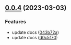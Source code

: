 

## [0.0.4](https://github.com/bilibili-ayang/bob-plugin-free-ali-translate/compare/v0.0.3...v0.0.4) (2023-03-03)


### Features

* update docs ([043b72a](https://github.com/bilibili-ayang/bob-plugin-free-ali-translate/commit/043b72ae2b2d99c239b4a4aab0613a92daf36852))
* update docs ([d0c5f70](https://github.com/bilibili-ayang/bob-plugin-free-ali-translate/commit/d0c5f703f287ad730852f6484bafc795b97f3e54))